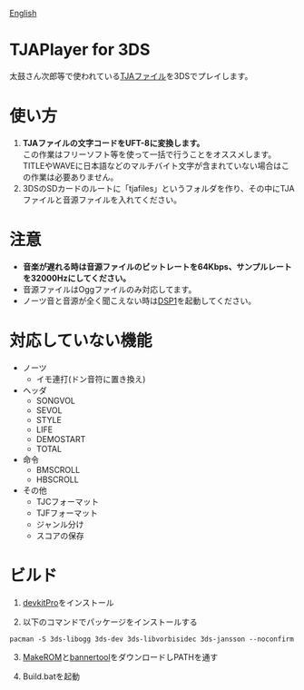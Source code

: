 [English](README_en.md)

# TJAPlayer for 3DS

太鼓さん次郎等で使われている[TJAファイル](https://wikiwiki.jp/jiro/%E5%A4%AA%E9%BC%93%E3%81%95%E3%82%93%E6%AC%A1%E9%83%8E#h2_content_1_8)を3DSでプレイします。

# 使い方

1. **TJAファイルの文字コードをUFT-8に変換します。**<br>この作業はフリーソフト等を使って一括で行うことをオススメします。<br>TITLEやWAVEに日本語などのマルチバイト文字が含まれていない場合はこの作業は必要ありません。
2. 3DSのSDカードのルートに「tjafiles」というフォルダを作り、その中にTJAファイルと音源ファイルを入れてください。

# 注意

- **音楽が遅れる時は音源ファイルのビットレートを64Kbps、サンプルレートを32000Hzにしてください。**
- 音源ファイルはOggファイルのみ対応してます。
- ノーツ音と音源が全く聞こえない時は[DSP1](https://github.com/zoogie/DSP1/releases)を起動してください。

# 対応していない機能

- ノーツ
  - イモ連打(ドン音符に置き換え)
- ヘッダ
  - SONGVOL
  - SEVOL
  - STYLE
  - LIFE
  - DEMOSTART
  - TOTAL
- 命令
  - BMSCROLL
  - HBSCROLL
- その他
  - TJCフォーマット
  - TJFフォーマット
  - ジャンル分け
  - スコアの保存

# ビルド
1. [devkitPro](https://github.com/devkitPro/installer/releases/)をインストール

2. 以下のコマンドでパッケージをインストールする

`pacman -S 3ds-libogg 3ds-dev 3ds-libvorbisidec 3ds-jansson --noconfirm`

3. [MakeROM](https://github.com/3DSGuy/Project_CTR/releases)と[bannertool](https://github.com/Steveice10/bannertool/releases)をダウンロードしPATHを通す

4. Build.batを起動
